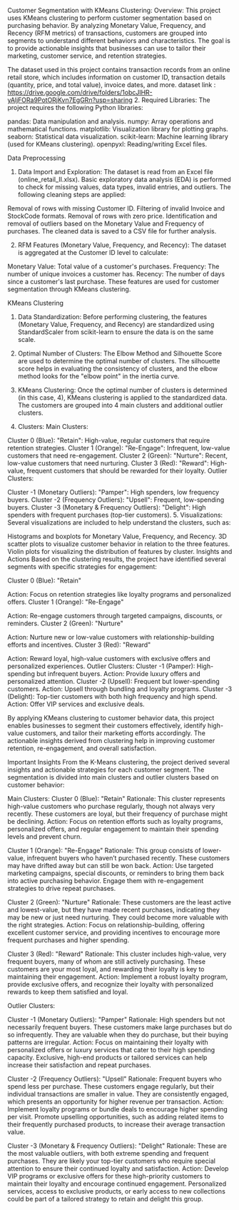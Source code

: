 Customer Segmentation with KMeans Clustering:
Overview:
This project uses KMeans clustering to perform customer segmentation based on purchasing behavior. By analyzing Monetary Value, Frequency, and Recency (RFM metrics) of transactions, customers are grouped into segments to understand different behaviors and characteristics. The goal is to provide actionable insights that businesses can use to tailor their marketing, customer service, and retention strategies.

The dataset used in this project contains transaction records from an online retail store, which includes information on customer ID, transaction details (quantity, price, and total value), invoice dates, and more.
dataset link : https://drive.google.com/drive/folders/1obcJlHR-yAljFORa9PotORjKvn7EgGRn?usp=sharing
2. Required Libraries:
The project requires the following Python libraries:

pandas: Data manipulation and analysis.
numpy: Array operations and mathematical functions.
matplotlib: Visualization library for plotting graphs.
seaborn: Statistical data visualization.
scikit-learn: Machine learning library (used for KMeans clustering).
openpyxl: Reading/writing Excel files.

Data Preprocessing
1. Data Import and Exploration:
The dataset is read from an Excel file (online_retail_II.xlsx). Basic exploratory data analysis (EDA) is performed to check for missing values, data types, invalid entries, and outliers. The following cleaning steps are applied:

Removal of rows with missing Customer ID.
Filtering of invalid Invoice and StockCode formats.
Removal of rows with zero price.
Identification and removal of outliers based on the Monetary Value and Frequency of purchases.
The cleaned data is saved to a CSV file for further analysis.

2. RFM Features (Monetary Value, Frequency, and Recency):
The dataset is aggregated at the Customer ID level to calculate:

Monetary Value: Total value of a customer's purchases.
Frequency: The number of unique invoices a customer has.
Recency: The number of days since a customer's last purchase.
These features are used for customer segmentation through KMeans clustering.

KMeans Clustering
1. Data Standardization:
Before performing clustering, the features (Monetary Value, Frequency, and Recency) are standardized using StandardScaler from scikit-learn to ensure the data is on the same scale.

2. Optimal Number of Clusters:
The Elbow Method and Silhouette Score are used to determine the optimal number of clusters. The silhouette score helps in evaluating the consistency of clusters, and the elbow method looks for the "elbow point" in the inertia curve.

3. KMeans Clustering:
Once the optimal number of clusters is determined (in this case, 4), KMeans clustering is applied to the standardized data. The customers are grouped into 4 main clusters and additional outlier clusters.

4. Clusters:
Main Clusters:

Cluster 0 (Blue): "Retain": High-value, regular customers that require retention strategies.
Cluster 1 (Orange): "Re-Engage": Infrequent, low-value customers that need re-engagement.
Cluster 2 (Green): "Nurture": Recent, low-value customers that need nurturing.
Cluster 3 (Red): "Reward": High-value, frequent customers that should be rewarded for their loyalty.
Outlier Clusters:

Cluster -1 (Monetary Outliers): "Pamper": High spenders, low frequency buyers.
Cluster -2 (Frequency Outliers): "Upsell": Frequent, low-spending buyers.
Cluster -3 (Monetary & Frequency Outliers): "Delight": High spenders with frequent purchases (top-tier customers).
5. Visualizations:
Several visualizations are included to help understand the clusters, such as:

Histograms and boxplots for Monetary Value, Frequency, and Recency.
3D scatter plots to visualize customer behavior in relation to the three features.
Violin plots for visualizing the distribution of features by cluster.
Insights and Actions
Based on the clustering results, the project have identified several segments with specific strategies for engagement:

Cluster 0 (Blue): "Retain"

Action: Focus on retention strategies like loyalty programs and personalized offers.
Cluster 1 (Orange): "Re-Engage"

Action: Re-engage customers through targeted campaigns, discounts, or reminders.
Cluster 2 (Green): "Nurture"

Action: Nurture new or low-value customers with relationship-building efforts and incentives.
Cluster 3 (Red): "Reward"

Action: Reward loyal, high-value customers with exclusive offers and personalized experiences.
Outlier Clusters:
Cluster -1 (Pamper): High-spending but infrequent buyers. Action: Provide luxury offers and personalized attention.
Cluster -2 (Upsell): Frequent but lower-spending customers. Action: Upsell through bundling and loyalty programs.
Cluster -3 (Delight): Top-tier customers with both high frequency and high spend. Action: Offer VIP services and exclusive deals.

By applying KMeans clustering to customer behavior data, this project enables businesses to segment their customers effectively, identify high-value customers, and tailor their marketing efforts accordingly. The actionable insights derived from clustering help in improving customer retention, re-engagement, and overall satisfaction.

Important Insights
From the K-Means clustering, the project derived several insights and actionable strategies for each customer segment. The segmentation is divided into main clusters and outlier clusters based on customer behavior:

Main Clusters:
Cluster 0 (Blue): "Retain"
Rationale: This cluster represents high-value customers who purchase regularly, though not always very recently. These customers are loyal, but their frequency of purchase might be declining.
Action: Focus on retention efforts such as loyalty programs, personalized offers, and regular engagement to maintain their spending levels and prevent churn.

Cluster 1 (Orange): "Re-Engage"
Rationale: This group consists of lower-value, infrequent buyers who haven’t purchased recently. These customers may have drifted away but can still be won back.
Action: Use targeted marketing campaigns, special discounts, or reminders to bring them back into active purchasing behavior. Engage them with re-engagement strategies to drive repeat purchases.

Cluster 2 (Green): "Nurture"
Rationale: These customers are the least active and lowest-value, but they have made recent purchases, indicating they may be new or just need nurturing. They could become more valuable with the right strategies.
Action: Focus on relationship-building, offering excellent customer service, and providing incentives to encourage more frequent purchases and higher spending.

Cluster 3 (Red): "Reward"
Rationale: This cluster includes high-value, very frequent buyers, many of whom are still actively purchasing. These customers are your most loyal, and rewarding their loyalty is key to maintaining their engagement.
Action: Implement a robust loyalty program, provide exclusive offers, and recognize their loyalty with personalized rewards to keep them satisfied and loyal.

Outlier Clusters:

Cluster -1 (Monetary Outliers): "Pamper"
Rationale: High spenders but not necessarily frequent buyers. These customers make large purchases but do so infrequently. They are valuable when they do purchase, but their buying patterns are irregular.
Action: Focus on maintaining their loyalty with personalized offers or luxury services that cater to their high spending capacity. Exclusive, high-end products or tailored services can help increase their satisfaction and repeat purchases.

Cluster -2 (Frequency Outliers): "Upsell"
Rationale: Frequent buyers who spend less per purchase. These customers engage regularly, but their individual transactions are smaller in value. They are consistently engaged, which presents an opportunity for higher revenue per transaction.
Action: Implement loyalty programs or bundle deals to encourage higher spending per visit. Promote upselling opportunities, such as adding related items to their frequently purchased products, to increase their average transaction value.

Cluster -3 (Monetary & Frequency Outliers): "Delight"
Rationale: These are the most valuable outliers, with both extreme spending and frequent purchases. They are likely your top-tier customers who require special attention to ensure their continued loyalty and satisfaction.
Action: Develop VIP programs or exclusive offers for these high-priority customers to maintain their loyalty and encourage continued engagement. Personalized services, access to exclusive products, or early access to new collections could be part of a tailored strategy to retain and delight this group.

